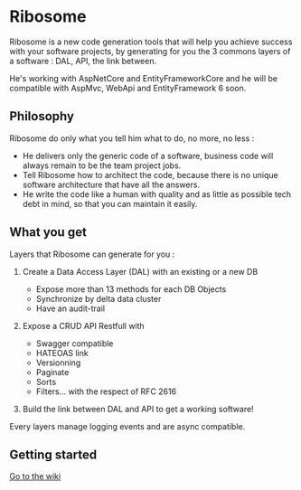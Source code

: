 # Ribosome
Ribosome is a new code generation tools that will help you achieve success with your software projects, by generating for you the 3 commons layers of a software : DAL, API, the link between.

He's working with AspNetCore and EntityFrameworkCore and he will be compatible with AspMvc, WebApi and EntityFramework 6 soon.

## Philosophy
Ribosome do only what you tell him what to do, no more, no less :
+ He delivers only the generic code of a software, business code will always remain to be the team project jobs.
+ Tell Ribosome how to architect the code, because there is no unique software architecture that have all the answers.
+ He write the code like a human with quality and as little as possible tech debt in mind, so that you can maintain it easily.

## What you get
Layers that Ribosome can generate for you :

1. Create a Data Access Layer (DAL) with an existing or a new DB
	+ Expose more than 13 methods for each DB Objects 
	+ Synchronize by delta data cluster
	+ Have an audit-trail

2. Expose a CRUD API Restfull with
	+ Swagger compatible
	+ HATEOAS link 
	+ Versionning
	+ Paginate
	+ Sorts
	+ Filters... with the respect of RFC 2616
	
3. Build the link between DAL and API to get a working software!

Every layers manage logging events and are async compatible.

## Getting started
[Go to the wiki](https://github.com/synodetechnologies/Ribosome/wiki)
